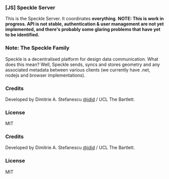 ### [JS] Speckle Server
This is the Speckle Server. It coordinates **everything**.
**NOTE: This is work in progress. API is not stable, authentication & user management are not yet implemented, and there's probably some glaring problems that have yet to be identified.**

### Note: The Speckle Family
Speckle is a decentralised platform for design data communication. What does this mean? Well, Speckle sends, syncs and stores geometry and any associated metadata between various clients (we currently have .net, nodejs and browser implementations).

### Credits
Developed by Dimitrie A. Stefanescu [@idid](http://twitter.com/idid) / UCL The Bartlett.

### License 
MIT

### Credits
Developed by Dimitrie A. Stefanescu [@idid](http://twitter.com/idid) / UCL The Bartlett.

### License 
MIT